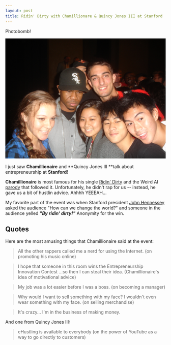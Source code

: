 ```yaml
---
layout: post
title: Ridin' Dirty with Chamillionare & Quincy Jones III at Stanford
---
```


Photobomb!

![Ridin' Dirty with Chamillionaire](/images/chamillionaire-photobomb.jpg)

I just saw **Chamillionaire** and **Quincy Jones III **talk about entrepreneurship at **Stanford**!

**Chamillionaire** is most famous for his single [Ridin' Dirty](http://www.youtube.com/watch?v=P8-UiXotuXE) and the Weird Al [parody](http://www.youtube.com/watch?v=-xEzGIuY7kw) that followed it. Unfortunately, he didn't rap for us -- instead, he gave us a bit of hustlin advice. Ahhhh YEEEAH...

My favorite part of the event was when Stanford president [John Hennessey](http://www.stanford.edu/dept/president/biography/) asked the audience "How can we change the world?" and someone in the audience yelled ***"By ridin' dirty!"*** Anonymity for the win.

## Quotes

Here are the most amusing things that Chamillionaire said at the event:

> All the other rappers called me a nerd for using the Internet. (on promoting his music online)

> I hope that someone in this room wins the Entrepreneurship Innovation Contest ...so then I can steal their idea. (Chamillionaire's idea of motivational advice)

> My job was a lot easier before I was a boss. (on becoming a manager)

> Why would I want to sell something with my face? I wouldn't even wear something with my face. (on selling merchandise)

> It's crazy... I'm in the business of making money.

And one from Quincy Jones III:

> eHustling is available to everybody (on the power of YouTube as a way to go directly to customers)